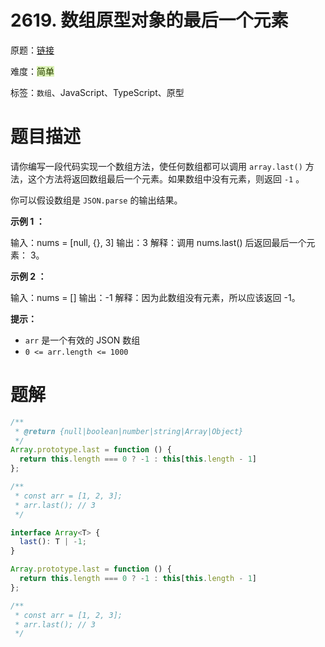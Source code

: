# 2619. 数组原型对象的最后一个元素

原题：[链接](https://leetcode.cn/problems/array-prototype-last/)

难度：<font style="background:#DBF1B7;color:#2A4200">简单</font>

标签：`数组`、JavaScript、TypeScript、原型



# 题目描述


请你编写一段代码实现一个数组方法，使任何数组都可以调用 `array.last()` 方法，这个方法将返回数组最后一个元素。如果数组中没有元素，则返回 `-1` 。



你可以假设数组是 `JSON.parse` 的输出结果。



**示例 1 ：**

输入：nums = [null, {}, 3]
输出：3
解释：调用 nums.last() 后返回最后一个元素： 3。

**示例 2 ：**

输入：nums = []
输出：-1
解释：因为此数组没有元素，所以应该返回 -1。



**提示：**

+ `arr` 是一个有效的 JSON 数组
+ `0 <= arr.length <= 1000`



# 题解


```javascript
/**
 * @return {null|boolean|number|string|Array|Object}
 */
Array.prototype.last = function () {
  return this.length === 0 ? -1 : this[this.length - 1]
};

/**
 * const arr = [1, 2, 3];
 * arr.last(); // 3
 */
```

```typescript
interface Array<T> {
  last(): T | -1;
}

Array.prototype.last = function () {
  return this.length === 0 ? -1 : this[this.length - 1]
};

/**
 * const arr = [1, 2, 3];
 * arr.last(); // 3
 */
```

